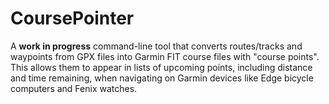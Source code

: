 # CoursePointer

A **work in progress** command-line tool that converts routes/tracks and waypoints from GPX files into Garmin FIT course files with "course points". This allows them to appear in lists of upcoming points, including distance and time remaining, when navigating on Garmin devices like Edge bicycle computers and Fenix watches.